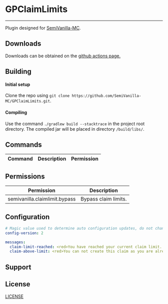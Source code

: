 # GPClaimLimits

___
Plugin designed for [SemiVanilla-MC](https://github.com/SemiVanilla-MC/SemiVanilla-MC).

## **Downloads**
Downloads can be obtained on the [github actions page.](https://github.com/SemiVanilla-MC/GPClaimLimits/actions)

## **Building**

#### Initial setup
Clone the repo using `git clone https://github.com/SemiVanilla-MC/GPClaimLimits.git`.

#### Compiling
Use the command `./gradlew build --stacktrace` in the project root directory.
The compiled jar will be placed in directory `/build/libs/`.

## **Commands**

| Command     | Description                             | Permission          |
|-------------|-----------------------------------------|---------------------|

## **Permissions**

| Permission                    | Description          |
|-------------------------------|----------------------|
| semivanilla.claimlimit.bypass | Bypass claim limits. |

## **Configuration**

```yaml
# Magic value used to determine auto configuration updates, do not change this value
config-version: 2

messages:
  claim-limit-reached: <red>You have reached your current claim limit.
  claim-above-limit: <red>You can not create this claim as you are already at your limit.
```

## **Support**

## **License**
[LICENSE](LICENSE)